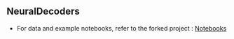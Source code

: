 ## NeuralDecoders

* For data and example notebooks, refer to the forked project : [Notebooks](https://github.com/Hteja/neurallatents.github.io/tree/master/notebooks)
